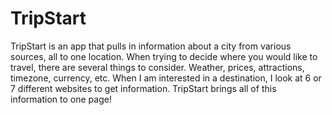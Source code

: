 # TripStart

TripStart is an app that pulls in information about a city from various sources, all to one location.
When trying to decide where you would like to travel, there are several things to consider. Weather, prices, attractions, timezone, currency, etc. When I am interested in a destination, I look at 6 or 7 different websites to get information.
TripStart brings all of this information to one page!
